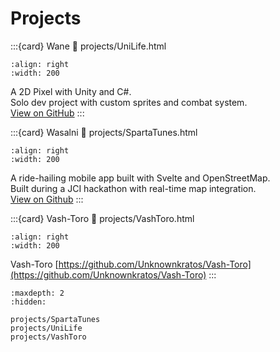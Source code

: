 # Projects

:::{card} Wane
:link: projects/UniLife.html

```{image} ../_static/img/home.png
:align: right
:width: 200
```

A 2D Pixel with Unity and C#.<br>
 Solo dev project with custom sprites and combat system.<br>
 [View on GitHub](https://github.com/Unknownkratos/Wane)
:::

:::{card} Wasalni
:link: projects/SpartaTunes.html

```{image} ../_static/img/wasalni.png
:align: right
:width: 200
```

A ride-hailing mobile app built with Svelte and OpenStreetMap. <br>
 Built during a JCI hackathon with real-time map integration.<br>
 [View on Github](https://github.com/Unknownkratos/Wasalni)
:::

:::{card} Vash-Toro
:link: projects/VashToro.html

```{image} ../_static/img/VashToro.png
:align: right
:width: 200
```

Vash-Toro
[https://github.com/Unknownkratos/Vash-Toro](https://github.com/Unknownkratos/Vash-Toro)
:::




```{toctree}
:maxdepth: 2
:hidden:

projects/SpartaTunes
projects/UniLife
projects/VashToro
```

